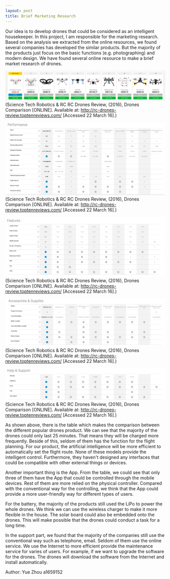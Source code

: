 ```yaml
---
layout: post
title: Brief Marketing Research
---
```


Our idea is to develop drones that could be considered as an intelligent housekeeper. In this project, I am responsible for the marketing research. Based on the analysis we extracted from the online resources, we found several companies has developed the similar products. But the majority of the products just focus on the basic functions (e.g. photographing) and modern design. We have found several online resource to make a brief market research of drones.

![Drone models](https://raw.githubusercontent.com/immortaljoe/immortaljoe.github.io/master/img/drones_models.png)
(Science Tech Robotics & RC RC Drones Review, (2016), Drones Comparison [ONLINE]. Available at: http://rc-drones-review.toptenreviews.com/ [Accessed 22 March 16].)

![Comparison of drones performance](https://raw.githubusercontent.com/immortaljoe/immortaljoe.github.io/master/img/drones_performance.png)
(Science Tech Robotics & RC RC Drones Review, (2016), Drones Comparison [ONLINE]. Available at: http://rc-drones-review.toptenreviews.com/ [Accessed 22 March 16].)

![Comparison of drones features](https://raw.githubusercontent.com/immortaljoe/immortaljoe.github.io/master/img/drones_features.png)
(Science Tech Robotics & RC RC Drones Review, (2016), Drones Comparison [ONLINE]. Available at: http://rc-drones-review.toptenreviews.com/ [Accessed 22 March 16].)

![Comparison of drones accessories and supplies](https://raw.githubusercontent.com/immortaljoe/immortaljoe.github.io/master/img/drones_supply.png)
(Science Tech Robotics & RC RC Drones Review, (2016), Drones Comparison [ONLINE]. Available at: http://rc-drones-review.toptenreviews.com/ [Accessed 22 March 16].)

![Comparison of drones support service](https://raw.githubusercontent.com/immortaljoe/immortaljoe.github.io/master/img/drones_support.png)
(Science Tech Robotics & RC RC Drones Review, (2016), Drones Comparison [ONLINE]. Available at: http://rc-drones-review.toptenreviews.com/ [Accessed 22 March 16].)

As shown above, there is the table which makes the comparison between the different popular drones product. We can see that the majority of the drones could only last 25 minutes. That means they will be charged more frequently. Beside of this, seldom of them has the function for the flight planning. For our product, the artificial intelligence will be more efficient to automatically set the flight route. None of these models provide the intelligent control. Furthermore, they haven't designed any interfaces that could be compatible with other external things or devices.

Another important thing is the App. From the table, we could see that only three of them have the App that could be controlled through the mobile devices. Rest of them are more relied on the physical controller. Compared with the conventional way for the controlling, we think that the App could provide a more user-friendly way for different types of users. 

For the battery, the majority of the products still used the LiPo to power the whole drones. We think we can use the wireless charger to make it more flexible in the house. The solar board could also be embedded onto the drones. This will make possible that the drones could conduct a task for a long time. 

In the support part, we found that the majority of the companies still use the conventional way such as telephone, email. Seldom of them use the online service. We use the Internet to more efficient provide the maintenance service for varies of users. For example, if we want to upgrade the software for the drones. The drones will download the software from the Internet and install automatically.

Author: Yue Zhou a1659152
